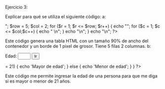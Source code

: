 Ejercicio 3:

Explicar para qué se utiliza el siguiente código:
a:

<html>
<head><title>Documento 1</title></head>
<body>
<?php
    echo "<table width = 90% border = '1' >";
    $row = 5;
    $col = 2;
    for ($r = 1; $r <= $row; $r++) {
        echo "<tr>";
        for ($c = 1; $c <= $col;$c++) {
            echo "<td>&nbsp;</td>\n";
        }   echo "</tr>\n";
    }
    echo "</table>\n";
?>
</body></html>

Este código genera una tabla HTML con un tamaño 90% de ancho del contenedor y un borde de 1 pixel de grosor. Tiene 5 filas 2 columnas.
b:

<html>
<head><title>Documento 2</title></head>
<body>
<?php
if (!isset($_POST['submit'])) {
?>
 <form action="<?php echo $_SERVER['PHP_SELF']; ?>" method="post">
 Edad: <input name="age" size="2">
 <input type="submit" name="submit" value="Ir">
 </form>
<?php
 }
else {
 $age = $_POST['age'];
 if ($age >= 21) {
 echo 'Mayor de edad';
 }
 else {
 echo 'Menor de edad';
 }
}
?>
</body></html>

Este código me permite ingresar la edad de una persona para que me diga si es mayor o menor de 21 años.
